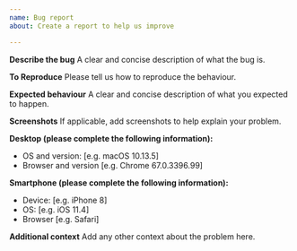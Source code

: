 ```yaml
---
name: Bug report
about: Create a report to help us improve

---
```


**Describe the bug**
A clear and concise description of what the bug is.

**To Reproduce**
Please tell us how to reproduce the behaviour.

**Expected behaviour**
A clear and concise description of what you expected to happen.

**Screenshots**
If applicable, add screenshots to help explain your problem.

**Desktop (please complete the following information):**
 - OS and version: [e.g. macOS 10.13.5]
 - Browser and version [e.g. Chrome 67.0.3396.99]

**Smartphone (please complete the following information):**
 - Device: [e.g. iPhone 8]
 - OS: [e.g. iOS 11.4]
 - Browser [e.g. Safari]

**Additional context**
Add any other context about the problem here.
